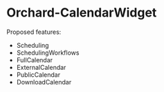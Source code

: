 # Orchard-CalendarWidget

Proposed features:

- Scheduling
- SchedulingWorkflows
- FullCalendar
- ExternalCalendar
- PublicCalendar
- DownloadCalendar
